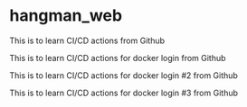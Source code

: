 # hangman_web

This is to learn CI/CD actions from Github

This is to learn CI/CD actions for docker login from Github

This is to learn CI/CD actions for docker login #2 from Github

This is to learn CI/CD actions for docker login #3 from Github

